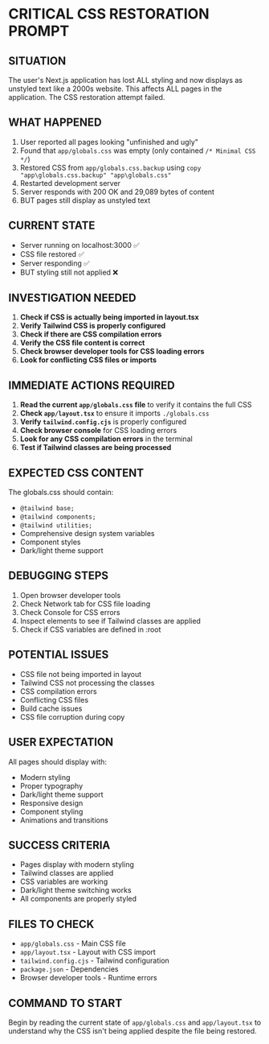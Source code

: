 # CRITICAL CSS RESTORATION PROMPT

## SITUATION
The user's Next.js application has lost ALL styling and now displays as unstyled text like a 2000s website. This affects ALL pages in the application. The CSS restoration attempt failed.

## WHAT HAPPENED
1. User reported all pages looking "unfinished and ugly" 
2. Found that `app/globals.css` was empty (only contained `/* Minimal CSS */`)
3. Restored CSS from `app/globals.css.backup` using `copy "app\globals.css.backup" "app\globals.css"`
4. Restarted development server
5. Server responds with 200 OK and 29,089 bytes of content
6. BUT pages still display as unstyled text

## CURRENT STATE
- Server running on localhost:3000 ✅
- CSS file restored ✅  
- Server responding ✅
- BUT styling still not applied ❌

## INVESTIGATION NEEDED
1. **Check if CSS is actually being imported in layout.tsx**
2. **Verify Tailwind CSS is properly configured**
3. **Check if there are CSS compilation errors**
4. **Verify the CSS file content is correct**
5. **Check browser developer tools for CSS loading errors**
6. **Look for conflicting CSS files or imports**

## IMMEDIATE ACTIONS REQUIRED
1. **Read the current `app/globals.css` file** to verify it contains the full CSS
2. **Check `app/layout.tsx`** to ensure it imports `./globals.css`
3. **Verify `tailwind.config.cjs`** is properly configured
4. **Check browser console** for CSS loading errors
5. **Look for any CSS compilation errors** in the terminal
6. **Test if Tailwind classes are being processed**

## EXPECTED CSS CONTENT
The globals.css should contain:
- `@tailwind base;`
- `@tailwind components;` 
- `@tailwind utilities;`
- Comprehensive design system variables
- Component styles
- Dark/light theme support

## DEBUGGING STEPS
1. Open browser developer tools
2. Check Network tab for CSS file loading
3. Check Console for CSS errors
4. Inspect elements to see if Tailwind classes are applied
5. Check if CSS variables are defined in :root

## POTENTIAL ISSUES
- CSS file not being imported in layout
- Tailwind CSS not processing the classes
- CSS compilation errors
- Conflicting CSS files
- Build cache issues
- CSS file corruption during copy

## USER EXPECTATION
All pages should display with:
- Modern styling
- Proper typography
- Dark/light theme support
- Responsive design
- Component styling
- Animations and transitions

## SUCCESS CRITERIA
- Pages display with modern styling
- Tailwind classes are applied
- CSS variables are working
- Dark/light theme switching works
- All components are properly styled

## FILES TO CHECK
- `app/globals.css` - Main CSS file
- `app/layout.tsx` - Layout with CSS import
- `tailwind.config.cjs` - Tailwind configuration
- `package.json` - Dependencies
- Browser developer tools - Runtime errors

## COMMAND TO START
Begin by reading the current state of `app/globals.css` and `app/layout.tsx` to understand why the CSS isn't being applied despite the file being restored.
